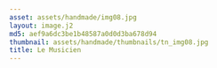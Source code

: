 ```yaml
---
asset: assets/handmade/img08.jpg
layout: image.j2
md5: aef9a6dc3be1b48587a0d0d3ba678d94
thumbnail: assets/handmade/thumbnails/tn_img08.jpg
title: Le Musicien
---
```


